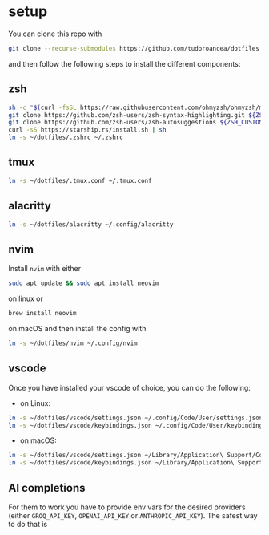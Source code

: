 # setup
You can clone this repo with 
```bash
git clone --recurse-submodules https://github.com/tudoroancea/dotfiles ~/dotfiles
```
and then follow the following steps to install the different components:

## zsh
```bash
sh -c "$(curl -fsSL https://raw.githubusercontent.com/ohmyzsh/ohmyzsh/master/tools/install.sh)"
git clone https://github.com/zsh-users/zsh-syntax-highlighting.git ${ZSH_CUSTOM:-~/.oh-my-zsh/custom}/plugins/zsh-syntax-highlighting
git clone https://github.com/zsh-users/zsh-autosuggestions ${ZSH_CUSTOM:-~/.oh-my-zsh/custom}/plugins/zsh-autosuggestions
curl -sS https://starship.rs/install.sh | sh
ln -s ~/dotfiles/.zshrc ~/.zshrc
```

## tmux
```bash
ln -s ~/dotfiles/.tmux.conf ~/.tmux.conf
```

## alacritty
```bash
ln -s ~/dotfiles/alacritty ~/.config/alacritty
```

## nvim
Install `nvim` with either 
```bash
sudo apt update && sudo apt install neovim
```
on linux or
```bash
brew install neovim
```
on macOS and then install the config with
```bash
ln -s ~/dotfiles/nvim ~/.config/nvim
```

## vscode
Once you have installed your vscode of choice, you can do the following:

- on Linux:
```bash
ln -s ~/dotfiles/vscode/settings.json ~/.config/Code/User/settings.json
ln -s ~/dotfiles/vscode/keybindings.json ~/.config/Code/User/keybindings.json
```
- on macOS:
```bash
ln -s ~/dotfiles/vscode/settings.json ~/Library/Application\ Support/Code/User/settings.json
ln -s ~/dotfiles/vscode/keybindings.json ~/Library/Application\ Support/Code/User/keybindings.json
```

## AI completions

For them to work you have to provide env vars for the desired providers (either `GROQ_API_KEY`, `OPENAI_API_KEY` or `ANTHROPIC_API_KEY`). 
The safest way to do that is 

